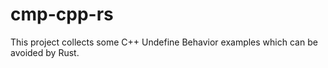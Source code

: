 # cmp-cpp-rs

This project collects some C++ Undefine Behavior examples which can be avoided by Rust.
